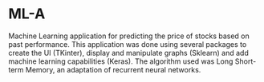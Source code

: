 # ML-A

Machine Learning application for predicting the price of stocks based on past performance. This application was done using several packages to create the UI (TKinter), display and manipulate graphs (Sklearn) and add machine learning capabilities (Keras). The algorithm used was Long Short-term Memory, an adaptation of recurrent neural networks.

